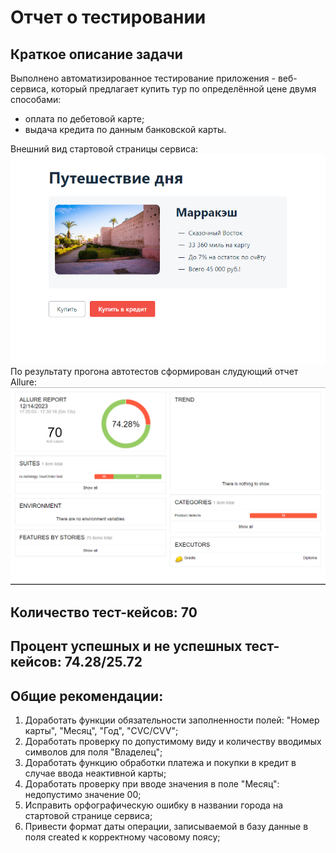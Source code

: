 # Отчет о тестировании

## Краткое описание задачи

Выполнено автоматизированное тестирование приложения - веб-сервиса, который предлагает купить тур по определённой цене
двумя способами:

- оплата по дебетовой карте;
- выдача кредита по данным банковской карты.

Внешний вид стартовой страницы сервиса:
![img_1.png](img_1.png)
По результату прогона автотестов сформирован слудующий отчет Allure:
![img.png](img.png)

## Количество тест-кейсов: 70

## Процент успешных и не успешных тест-кейсов: 74.28/25.72

## Общие рекомендации:

1. Доработать функции обязательности заполненности полей: "Номер карты", "Месяц", "Год", "CVС/CVV";
2. Доработать проверку по допустимому виду и количеству вводимых символов для поля "Владелец";
3. Доработать функцию обработки платежа и покупки в кредит в случае ввода неактивной карты;
4. Доработать проверку при вводе значения в поле "Месяц": недопустимо значение 00;
5. Исправить орфографическую ошибку в названии города на стартовой странице сервиса;
6. Привести формат даты операции, записываемой в базу данные в поля created к корректному часовому поясу;